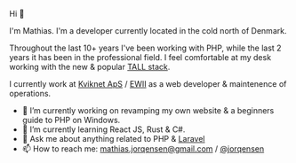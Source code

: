 Hi 👋

I'm Mathias. I'm a developer currently located in the cold north of Denmark.

Throughout the last 10+ years I've been working with PHP, while the last 2 years it has been in the professional field. I feel comfortable at my desk working with the new & popular [TALL stack](https://tallstack.dev/).

I currently work at [Kviknet ApS](https://kviknet.dk/) / [EWII](https://www.ewii.dk/international/) as a web developer & maintenence of operations.

- 🔭 I’m currently working on revamping my own website & a beginners guide to PHP on Windows. 
- 🌱 I’m currently learning React JS, Rust & C#.
- 💬 Ask me about anything related to PHP & [Laravel](https://laravel.com)
- 📫 How to reach me: [mathias.jorqensen@gmail.com](mailto:mathias.jorqensen@gmail.com) / [@jorqensen](https://twitter.com/jorqensen) 
